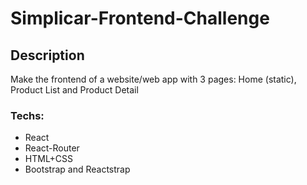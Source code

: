 # Simplicar-Frontend-Challenge

## Description

Make the frontend of a website/web app with 3 pages: Home (static), Product List and Product Detail

### Techs:

- React
- React-Router
- HTML+CSS
- Bootstrap and Reactstrap
